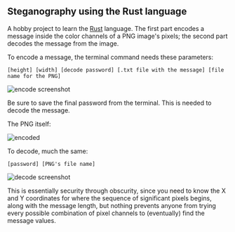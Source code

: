 ## Steganography using the Rust language

A hobby project to learn the [Rust](https://doc.rust-lang.org/book/second-edition/) language. The first part encodes a message inside the color channels of a PNG image's pixels; the second part decodes the message from the image.

To encode a message, the terminal command needs these parameters:

```[height] [width] [decode password] [.txt file with the message] [file name for the PNG]```

![encode screenshot](https://user-images.githubusercontent.com/7276226/27767127-0adc2470-5ea1-11e7-819b-842b0629572d.png)

Be sure to save the final password from the terminal. This is needed to decode the message.

The PNG itself:

![encoded](https://user-images.githubusercontent.com/7276226/27767128-2230ff10-5ea1-11e7-9fbb-981989b9d7f1.png)

To decode, much the same:

```[password] [PNG's file name]```

![decode screenshot](https://user-images.githubusercontent.com/7276226/27767131-387e0394-5ea1-11e7-8f6a-230a772fdb33.png)

This is essentially security through obscurity, since you need to know the X and Y coordinates for where the sequence of significant pixels begins, along with the message length, but nothing prevents anyone from trying every possible combination of pixel channels to (eventually) find the message values.
